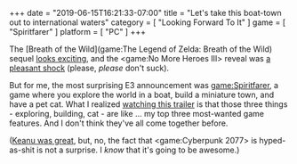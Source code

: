 +++
date = "2019-06-15T16:21:33-07:00"
title = "Let's take this boat-town out to international waters"
category = [ "Looking Forward To It" ]
game = [ "Spiritfarer" ]
platform = [ "PC" ]
+++

The [Breath of the Wild](game:The Legend of Zelda: Breath of the Wild) sequel <a href="https://www.youtube.com/watch?v=3fr1Z07AV00">looks exciting</a>, and the <game:No More Heroes III> reveal was <a href="https://www.youtube.com/watch?v=Td4YZG4B_yg">a pleasant shock</a> (please, <i>please</i> don't suck).

But for me, the most surprising E3 announcement was <game:Spiritfarer>, a game where you explore the world in a boat, build a miniature town, and have a pet cat.  What I realized <a href="https://www.youtube.com/watch?v=X_zC84nMWSQ">watching this trailer</a> is that those three things - exploring, building, cat - are like ... my top three most-wanted game features.  And I don't think they've all come together before.

(<a href="https://www.youtube.com/watch?v=iNIHfaGRv3s">Keanu was great</a>, but, no, the fact that <game:Cyberpunk 2077> is hyped-as-shit is not a surprise.  I <i>know</i> that it's going to be awesome.)

